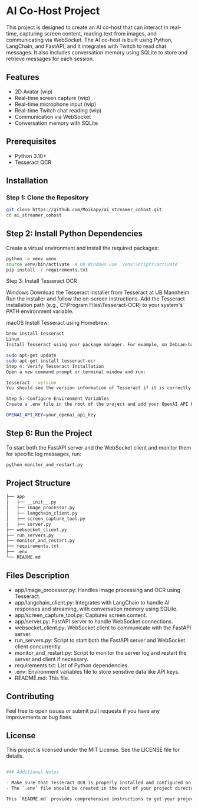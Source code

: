 # AI Co-Host Project

This project is designed to create an AI co-host that can interact in real-time, capturing screen content, reading text from images, and communicating via WebSocket. The AI co-host is built using Python, LangChain, and FastAPI, and it integrates with Twitch to read chat messages. It also includes conversation memory using SQLite to store and retrieve messages for each session.

## Features

- 2D Avatar (wip)
- Real-time screen capture (wip)
- Real-time microphone input (wip)
- Real-time Twitch chat reading (wip)
- Communication via WebSocket
- Conversation memory with SQLite

## Prerequisites

- Python 3.10+
- Tesseract OCR

## Installation

### Step 1: Clone the Repository

````bash
git clone https://github.com/Moikapy/ai_streamer_cohost.git
cd ai_streamer_cohost
````

## Step 2: Install Python Dependencies
Create a virtual environment and install the required packages:

  ```bash
python -m venv venv
source venv/bin/activate  # On Windows use `venv\Scripts\activate`
pip install -r requirements.txt
````

Step 3: Install Tesseract OCR

Windows
Download the Tesseract installer from Tesseract at UB Mannheim.
Run the installer and follow the on-screen instructions.
Add the Tesseract installation path (e.g., C:\Program Files\Tesseract-OCR) to your system's PATH environment variable.

macOS
Install Tesseract using Homebrew:

```bash
brew install tesseract
Linux
Install Tesseract using your package manager. For example, on Debian-based systems like Ubuntu:
```

```bash
sudo apt-get update
sudo apt-get install tesseract-ocr
Step 4: Verify Tesseract Installation
Open a new command prompt or terminal window and run:
```

```bash
tesseract --version
You should see the version information of Tesseract if it is correctly installed and added to your PATH.

Step 5: Configure Environment Variables
Create a .env file in the root of the project and add your OpenAI API key:
```

```bash
OPENAI_API_KEY=your_openai_api_key
```
## Step 6: Run the Project
To start both the FastAPI server and the WebSocket client and monitor them for specific log messages, run:

```bash
python monitor_and_restart.py
```

## Project Structure

```bash
├── app
│   ├── __init__.py
│   ├── image_processor.py
│   ├── langchain_client.py
│   ├── screen_capture_tool.py
│   ├── server.py
├── websocket_client.py
├── run_servers.py
├── monitor_and_restart.py
├── requirements.txt
├── .env
└── README.md
```

## Files Description

- app/image_processor.py: Handles image processing and OCR using Tesseract.
- app/langchain_client.py: Integrates with LangChain to handle AI responses and streaming, with conversation memory using SQLite.
- app/screen_capture_tool.py: Captures screen content.
- app/server.py: FastAPI server to handle WebSocket connections.
- websocket_client.py: WebSocket client to communicate with the FastAPI server.
- run_servers.py: Script to start both the FastAPI server and WebSocket client concurrently.
- monitor_and_restart.py: Script to monitor the server log and restart the server and client if necessary.
- requirements.txt: List of Python dependencies.
- .env: Environment variables file to store sensitive data like API keys.
- README.md: This file.

## Contributing

Feel free to open issues or submit pull requests if you have any improvements or bug fixes.

## License

This project is licensed under the MIT License. See the LICENSE file for details.

```bash

### Additional Notes

- Make sure that Tesseract OCR is properly installed and configured on your system to avoid any issues with image processing.
- The `.env` file should be created in the root of your project directory with the correct API key.

This `README.md` provides comprehensive instructions to get your project started and should help new contributors understand how to set up and run the project.
```
